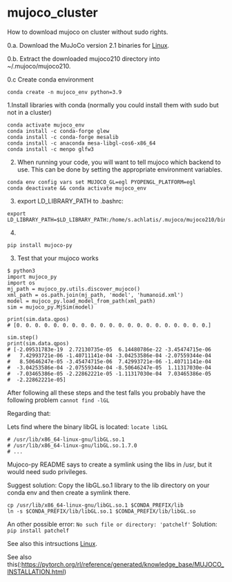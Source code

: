 # mujoco_cluster
How to download mujoco on cluster without sudo rights.

0.a. Download the MuJoCo version 2.1 binaries for [Linux](https://mujoco.org/download/mujoco210-linux-x86_64.tar.gz).

0.b. Extract the downloaded mujoco210 directory into ~/.mujoco/mujoco210.

0.c Create conda environment
```
conda create -n mujoco_env python=3.9
```
1.Install libraries with conda (normally you could install them with sudo but not in a cluster)
```
conda activate mujoco_env
conda install -c conda-forge glew
conda install -c conda-forge mesalib
conda install -c anaconda mesa-libgl-cos6-x86_64
conda install -c menpo glfw3
```
2. When running your code, you will want to tell mujoco which backend to use. This can be done by setting the appropriate environment variables.
```
conda env config vars set MUJOCO_GL=egl PYOPENGL_PLATFORM=egl
conda deactivate && conda activate mujoco_env
```
3. export LD_LIBRARY_PATH to .bashrc:
```
export LD_LIBRARY_PATH=$LD_LIBRARY_PATH:/home/s.achlatis/.mujoco/mujoco210/bin
```
4.

```
pip install mujoco-py
```
3. Test that your mujoco works
```
$ python3
import mujoco_py
import os
mj_path = mujoco_py.utils.discover_mujoco()
xml_path = os.path.join(mj_path, 'model', 'humanoid.xml')
model = mujoco_py.load_model_from_path(xml_path)
sim = mujoco_py.MjSim(model)

print(sim.data.qpos)
# [0. 0. 0. 0. 0. 0. 0. 0. 0. 0. 0. 0. 0. 0. 0. 0. 0. 0. 0. 0. 0.]

sim.step()
print(sim.data.qpos)
# [-2.09531783e-19  2.72130735e-05  6.14480786e-22 -3.45474715e-06
#   7.42993721e-06 -1.40711141e-04 -3.04253586e-04 -2.07559344e-04
#   8.50646247e-05 -3.45474715e-06  7.42993721e-06 -1.40711141e-04
#  -3.04253586e-04 -2.07559344e-04 -8.50646247e-05  1.11317030e-04
#  -7.03465386e-05 -2.22862221e-05 -1.11317030e-04  7.03465386e-05
#  -2.22862221e-05]
```

After following all these steps and the test falls you probably have the following problem ```cannot find -lGL```

Regarding that:

Lets find where the binary libGL is located:
```locate libGL```
```
# /usr/lib/x86_64-linux-gnu/libGL.so.1
# /usr/lib/x86_64-linux-gnu/libGL.so.1.7.0
# ...
```
Mujoco-py README says to create a symlink using the libs in /usr, but it would need sudo privileges.

Suggest solution: Copy the libGL.so.1 library to the lib directory on your conda env and then create a symlink there.
```
cp /usr/lib/x86_64-linux-gnu/libGL.so.1 $CONDA_PREFIX/lib
ln -s $CONDA_PREFIX/lib/libGL.so.1 $CONDA_PREFIX/lib/libGL.so
```
An other possible error: 
```No such file or directory: 'patchelf'```
Solution: ```pip install patchelf```


See also this intrsuctions [Linux]([https://mujoco.org/download/mujoco210-linux-x86_64.tar.gz](https://pytorch.org/rl/reference/generated/knowledge_base/MUJOCO_INSTALLATION.html)).

See also this(:https://pytorch.org/rl/reference/generated/knowledge_base/MUJOCO_INSTALLATION.html)
